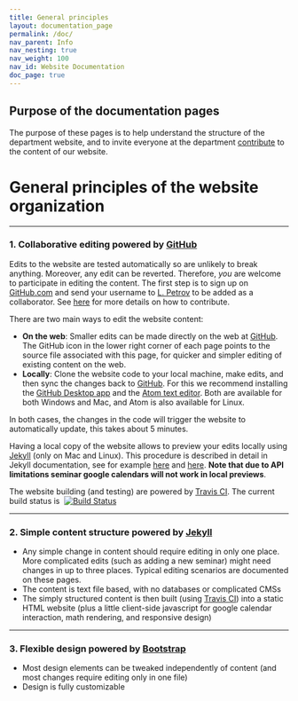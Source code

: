 ```yaml
---
title: General principles
layout: documentation_page
permalink: /doc/
nav_parent: Info
nav_nesting: true
nav_weight: 100
nav_id: Website Documentation
doc_page: true
---
```


## Purpose of the documentation pages

The purpose of these pages is to help understand the structure of the department
website, and to invite everyone at the department [contribute]({{site.url}}/doc/contribute/) to the content
of our website.



<h1 class="mt-5">General principles of the website organization</h1>

---

### 1. Collaborative editing powered by [GitHub](https://github.com)

Edits to the website are tested automatically so are unlikely to break anything.
Moreover, any edit can be reverted. Therefore, *you* are welcome to
participate in editing the content. The first step is to sign up on [GitHub.com](https://github.com)
and send your username to [L. Petrov](mailto:petrov@virginia.edu) to be added as a collaborator.
See [here]({{site.url}}/doc/contribute/) for more details on how to contribute.

There are two main ways to edit the website content:

- **On the web**: Smaller edits can be made directly on the web at [GitHub](https://github.com/uva-math/uva-math-code). The GitHub icon in the lower right corner of each page points to the source file associated with this page, for quicker and simpler editing of existing content on the web.
- **Locally**: Clone the website code to your local machine, make edits, and then sync the changes back to [GitHub](https://github.com/uva-math/uva-math-code). For this we recommend installing the [GitHub Desktop app](https://desktop.github.com/) and the [Atom text editor](https://atom.io/). Both are available for both Windows and Mac, and Atom is also available for Linux.

In both cases, the changes in the code will trigger the website to automatically update, this takes about 5 minutes.

Having a local copy of the website allows to preview your edits locally using [Jekyll](https://jekyllrb.com/) (only on Mac and Linux). This procedure is described in detail in Jekyll documentation, see for example [here](https://jekyllrb.com/docs/installation/) and [here](https://jekyllrb.com/docs/usage/). **Note that due to API limitations seminar google calendars will not work in local previews**.

The website building (and testing) are powered by [Travis CI](https://travis-ci.org/). The current build status is&nbsp;&nbsp;[![Build Status](https://travis-ci.org/uva-math/uva-math-code.svg?branch=master)](https://travis-ci.org/uva-math/uva-math-code)

---

### 2. Simple content structure powered by [Jekyll](https://jekyllrb.com/)

- Any simple change in content should require editing in only one place. More complicated edits (such as adding a new seminar) might need changes in up to three places. Typical editing scenarios are documented on these pages.
- The content is text file based, with no databases or complicated CMSs
- The simply structured content is then built (using [Travis CI](https://travis-ci.org/)) into a static HTML website (plus a little client-side javascript for google calendar interaction, math rendering, and responsive design)

---

### 3. Flexible design powered by [Bootstrap](http://getbootstrap.com/)

- Most design elements can be tweaked independently of content (and most changes require editing only in one file)
- Design is fully customizable
